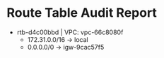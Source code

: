 # Route Table Audit Report

- rtb-d4c00bbd | VPC: vpc-66c8080f
  - 172.31.0.0/16 -> local
  - 0.0.0.0/0 -> igw-9cac57f5
